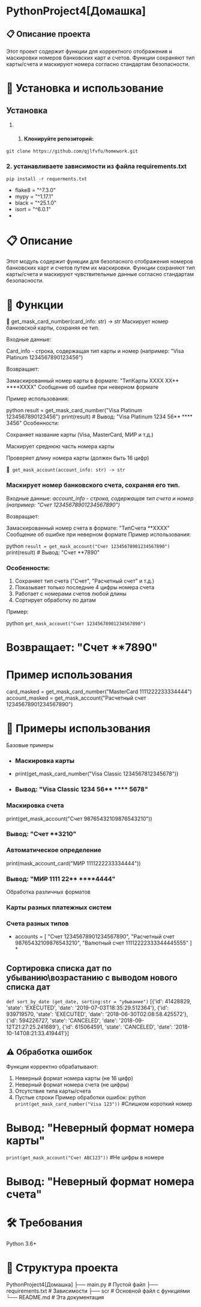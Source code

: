 # PythonProject4[Домашка] #
## **📋 Описание проекта** ##
Этот проект содержит функции для корректного отображения и маскировки номеров банковских карт и счетов. Функции сохраняют тип карты/счета и маскируют номера согласно стандартам безопасности.
#  🚀 Установка и использование  #
## Установка  ##
1. 1. #### Клонируйте репозиторий:
```
git clone https://github.com/qjlfvfu/homework.git
```

### 2. устанавливаете зависимости из файла requirements.txt ###

```pip install -r requerments.txt```
* flake8 = "^7.3.0"
* mypy = "^1.17.1"
* black = "^25.1.0"
* isort = "^6.0.1"
* 
# 📋 Описание #
Этот модуль содержит функции для безопасного отображения номеров банковских карт и счетов путем их маскировки. Функции сохраняют тип карты/счета и маскируют чувствительные данные согласно стандартам безопасности.

# 🎯 Функции #
🔹 get_mask_card_number(card_info: str) -> str
Маскирует номер банковской карты, сохраняя ее тип.

Входные данные:

Card_info - строка, содержащая тип карты и номер (например: "Visa Platinum 1234567890123456")

Возвращает:

Замаскированный номер карты в формате: "ТипКарты XXXX XX** ****XXXX"
Сообщение об ошибке при неверном формате

Пример использования:

python
result = get_mask_card_number("Visa Platinum 1234567890123456")
print(result)  # Вывод: "Visa Platinum 1234 56** **** 3456"
Особенности:

Сохраняет название карты (Visa, MasterCard, МИР и т.д.)

Маскирует среднюю часть номера карты

Проверяет длину номера карты (должен быть 16 цифр)

🔹``` get_mask_account(account_info: str) -> str```
### Маскирует номер банковского счета, сохраняя его тип. ###

Входные данные:
*account_info - строка, содержащая тип счета и номер (например: "Счет 12345678901234567890")*

Возвращает:

Замаскированный номер счета в формате: "ТипСчета **XXXX"
Сообщение об ошибке при неверном формате
Пример использования:

python
```result = get_mask_account("Счет 12345678901234567890")```
print(result)  # Вывод: "Счет **7890"
### Особенности: ###
1. Сохраняет тип счета ("Счет", "Расчетный счет" и т.д.)
2. Показывает только последние 4 цифры номера счета
3. Работает с номерами счетов любой длины
4. Сортирует обработку по датам

Пример:

python
```get_mask_account("Счет 12345678901234567890")```
# Возвращает: "Счет **7890"

# Пример использования
card_masked = get_mask_card_number("MasterCard 1111222233334444")
account_masked = get_mask_account("Расчетный счет 12345678901234567890")

# 📝 Примеры использования

Базовые примеры
* ### Маскировка карты
* print(get_mask_card_number("Visa Classic 1234567812345678"))
* ### Вывод: "Visa Classic 1234 56** **** 5678"

### Маскировка счета
print(get_mask_account("Счет 98765432109876543210"))
### Вывод: "Счет **3210"

### Автоматическое определение ###
print(mask_account_card("МИР 1111222233334444"))
### Вывод: "МИР 1111 22** ****4444" ###
Обработка различных форматов
### Карты разных платежных систем ###
### Счета разных типов ###
* accounts = [
    "Счет 12345678901234567890",
    "Расчетный счет 98765432109876543210",
    "Валютный счет 11112222333344445555"
] *
## Сортировка списка дат по убыванию\возрастанию с выводом нового списка дат ##
``` def sort_by_date (get_date, sorting:str = "убывание") ```
[{'id': 41428829, 'state': 'EXECUTED', 'date': '2019-07-03T18:35:29.512364'},
{'id': 939719570, 'state': 'EXECUTED', 'date': '2018-06-30T02:08:58.425572'},
{'id': 594226727, 'state': 'CANCELED', 'date': '2018-09-12T21:27:25.241689'},
{'id': 615064591, 'state': 'CANCELED', 'date': '2018-10-14T08:21:33.419441'}]

## ⚠️ Обработка ошибок

Функции корректно обрабатывают:
1. Неверный формат номера карты (не 16 цифр)
2. Неверный формат номера счета (не цифры)
3. Отсутствие типа карты/счета
4. Пустые строки
Пример обработки ошибок:
python
```print(get_mask_card_number("Visa 123"))```  #Слишком короткий номер
# Вывод: "Неверный формат номера карты"
```print(get_mask_account("Счет ABC123"))```   #Не цифры в номере
# Вывод: "Неверный формат номера счета"

# 🛠️ Требования
Python 3.6+

# 📁 Структура проекта
PythonProject4[Домашка]
├── main.py # Пустой файл
├── requirements.txt # Зависимости 
├── scr # Основной файл с функциями
└── README.md # Эта документация 
